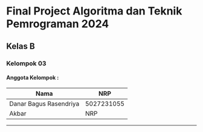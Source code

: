 # Final Project Algoritma dan Teknik Pemrograman 2024
## Kelas B
### Kelompok 03
#### Anggota Kelompok :
|             Nama              |     NRP    |
|-------------------------------|------------|
| Danar Bagus Rasendriya        | 5027231055 |
| Akbar                         |     NRP    |

***
